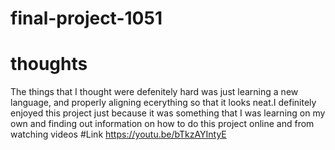 # final-project-1051

# thoughts
The things that I thought were defenitely hard was just learning a new language, and properly
aligning ecerything so that it looks neat.I definitely enjoyed this project just because it was
something that I was learning on my own and finding out information on how to do this project online and from 
watching videos
#Link
https://youtu.be/bTkzAYIntyE
